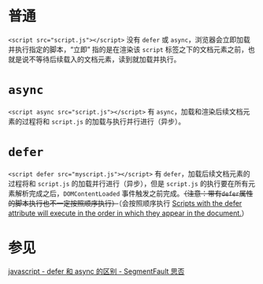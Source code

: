 # 普通

`<script src="script.js"></script>` 没有 `defer` 或 `async`，浏览器会立即加载并执行指定的脚本，“立即” 指的是在渲染该 `script` 标签之下的文档元素之前，也就是说不等待后续载入的文档元素，读到就加载并执行。

# `async`

`<script async src="script.js"></script>` 有 `async`，加载和渲染后续文档元素的过程将和 `script.js` 的加载与执行并行进行（异步）。

# `defer`

`<script defer src="myscript.js"></script>` 有 `defer`，加载后续文档元素的过程将和 `script.js` 的加载并行进行（异步），但是 `script.js` 的执行要在所有元素解析完成之后，`DOMContentLoaded` 事件触发之前完成。~~（注意：带有`defer`属性的脚本执行也不一定按照顺序执行）~~（会按照顺序执行 [Scripts with the defer attribute will execute in the order in which they appear in the document.](https://developer.mozilla.org/en-US/docs/Web/HTML/Element/script)）

# 参见

[javascript - defer 和 async 的区别 - SegmentFault 思否](https://segmentfault.com/q/1010000000640869)
